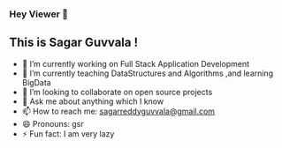 ### Hey Viewer 👋

## This is Sagar Guvvala !

- 🔭 I’m currently working on Full Stack Application Development
- 🌱 I’m currently teaching DataStructures and Algorithms ,and learning BigData
- 👯 I’m looking to collaborate on open source projects
- 💬 Ask me about anything which I know
- 📫 How to reach me: sagarreddyguvvala@gmail.com
- 😄 Pronouns: gsr
- ⚡ Fun fact: I am very lazy

<!--
**gsrsagar/gsrsagar** is a ✨ _special_ ✨ repository because its `README.md` (this file) appears on your GitHub profile.

Here are some ideas to get you started:

- 🔭 I’m currently working on Java Full Stack
- 🌱 I’m currently learning DataStructures and Algorithms , BigDaga
- 👯 I’m looking to collaborate on open source projects
- 🤔 I’m looking for help with DataStructures and Algorithms
- 💬 Ask me about anything which I know
- 📫 How to reach me: sagarreddyguvvala@gmail.com
- 😄 Pronouns: gsr
- ⚡ Fun fact: I am very lazy
-->

